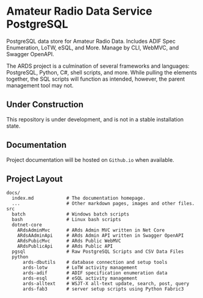 # Amateur Radio Data Service PostgreSQL

PostgreSQL data store for Amateur Radio Data. Includes ADIF Spec Enumeration,
LoTW, eSQL, and More. Manage by CLI, WebMVC, and Swagger OpenAPI.  

The ARDS project is a culmination of several frameworks and languages: 
PostgreSQL, Python, C#, shell scripts, and more. While pulling the elements
together, the SQL scripts will function as intended, however, the parent
management tool may not.

## Under Construction

This repository is under development, and is not in a stable installation state.

## Documentation

Project documentation will be hosted on `Github.io` when available.

## Project Layout

    docs/
      index.md            # The documentation homepage.
      ...                 # Other markdown pages, images and other files.
    src
      batch               # Windows batch scripts
      bash                # Linux bash scripts
      dotnet-core
        ARdsAdminMvc      # ARds Admin MVC written in Net Core
        ARdsAAdminApi     # ARds Admin API written in Swagger OpenAPI
        ARdsPubicMvc      # ARds Public WebMVC
        ARdsPublicApi     # ARds Public API
      pgsql               # Raw PostgreSQL Scripts and CSV Data Files
      python
          ards-dbutils    # database connection and setup tools
          ards-lotw       # LoTW activity management
          ards-adif       # ADIF specification enumeration data
          ards-esql       # eSQL activity management
          ards-alltext    # WSJT-X all-text update, search, post, query
          ards-fab3       # server setup scripts using Python Fabric3

